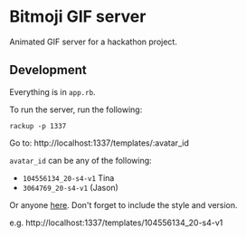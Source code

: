 # Bitmoji GIF server

Animated GIF server for a hackathon project.


## Development

Everything is in `app.rb`.

To run the server, run the following:

```
rackup -p 1337
```

Go to: http://localhost:1337/templates/:avatar_id

`avatar_id` can be any of the following:

- `104556134_20-s4-v1` Tina
- `3064769_20-s4-v1` (Jason)

Or anyone [here](https://docs.google.com/spreadsheets/d/1EAqBXEKVIpEMOYB3o0NAl2J0D8EI5AmsDXjAJBqonjU/edit#gid=0). Don't forget to include the style and version.

e.g. http://localhost:1337/templates/104556134_20-s4-v1
